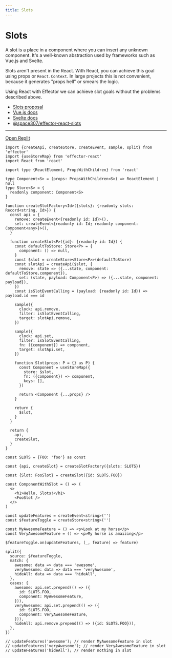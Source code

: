 ```yaml
---
title: Slots
---
```


# Slots

A slot is a place in a component where you can insert any unknown component. It's a well-known abstraction used by frameworks
such as Vue.js and Svelte.

Slots aren't present in the React. With React, you can achieve this goal using props or `React.Context`.
In large projects this is not convenient, because it generates "props hell" or smears the logic.

Using React with Effector we can achieve slot goals without the problems described above.

- [Slots proposal](https://github.com/WICG/webcomponents/blob/gh-pages/proposals/Slots-Proposal.md)
- [Vue.js docs](https://v3.vuejs.org/guide/component-slots.html)
- [Svelte docs](https://svelte.dev/docs#slot)
- [@space307/effector-react-slots](https://github.com/space307/effector-react-slots)

<hr/>

[Open ReplIt](https://replit.com/@binjospookie/effector-react-slots-example)

```tsx
import {createApi, createStore, createEvent, sample, split} from 'effector'
import {useStoreMap} from 'effector-react'
import React from 'react'

import type {ReactElement, PropsWithChildren} from 'react'

type Component<S> = (props: PropsWithChildren<S>) => ReactElement | null
type Store<S> = {
  readonly component: Component<S>
}

function createSlotFactory<Id>({slots}: {readonly slots: Record<string, Id>}) {
  const api = {
    remove: createEvent<{readonly id: Id}>(),
    set: createEvent<{readonly id: Id; readonly component: Component<any>}>(),
  }

  function createSlot<P>({id}: {readonly id: Id}) {
    const defaultToStore: Store<P> = {
      component: () => null,
    }
    const $slot = createStore<Store<P>>(defaultToStore)
    const slotApi = createApi($slot, {
      remove: state => ({...state, component: defaultToStore.component}),
      set: (state, payload: Component<P>) => ({...state, component: payload}),
    })
    const isSlotEventCalling = (payload: {readonly id: Id}) => payload.id === id

    sample({
      clock: api.remove,
      filter: isSlotEventCalling,
      target: slotApi.remove,
    })

    sample({
      clock: api.set,
      filter: isSlotEventCalling,
      fn: ({component}) => component,
      target: slotApi.set,
    })

    function Slot(props: P = {} as P) {
      const Component = useStoreMap({
        store: $slot,
        fn: ({component}) => component,
        keys: [],
      })

      return <Component {...props} />
    }

    return {
      $slot,
    }
  }

  return {
    api,
    createSlot,
  }
}

const SLOTS = {FOO: 'foo'} as const

const {api, createSlot} = createSlotFactory({slots: SLOTS})

const {Slot: FooSlot} = createSlot({id: SLOTS.FOO})

const ComponentWithSlot = () => (
  <>
    <h1>Hello, Slots!</h1>
    <FooSlot />
  </>
)

const updateFeatures = createEvent<string>('')
const $featureToggle = createStore<string>('')

const MyAwesomeFeature = () => <p>Look at my horse</p>
const VeryAwesomeFeature = () => <p>My horse is amaizing</p>

$featureToggle.on(updateFeatures, (_, feature) => feature)

split({
  source: $featureToggle,
  match: {
    awesome: data => data === 'awesome',
    veryAwesome: data => data === 'veryAwesome',
    hideAll: data => data === 'hideAll',
  },
  cases: {
    awesome: api.set.prepend(() => ({
      id: SLOTS.FOO,
      component: MyAwesomeFeature,
    })),
    veryAwesome: api.set.prepend(() => ({
      id: SLOTS.FOO,
      component: VeryAwesomeFeature,
    })),
    hideAll: api.remove.prepend(() => ({id: SLOTS.FOO})),
  },
})

// updateFeatures('awesome'); // render MyAwesomeFeature in slot
// updateFeatures('veryAwesome'); // render VeryAwesomeFeature in slot
// updateFeatures('hideAll'); // render nothing in slot
```
